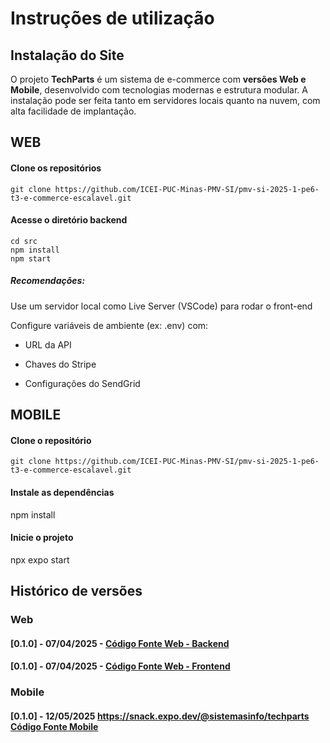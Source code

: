 # Instruções de utilização



## Instalação do Site

O projeto **TechParts** é um sistema de e-commerce com **versões Web e Mobile**, desenvolvido com tecnologias modernas e estrutura modular. A instalação pode ser feita tanto em servidores locais quanto na nuvem, com alta facilidade de implantação.

## WEB

#### Clone os repositórios
`git clone https://github.com/ICEI-PUC-Minas-PMV-SI/pmv-si-2025-1-pe6-t3-e-commerce-escalavel.git`

#### Acesse o diretório backend
`cd src `  <br> 
`npm install`  <br> 
`npm start `  <br> 

##### Recomendações:

Use um servidor local como Live Server (VSCode) para rodar o front-end

Configure variáveis de ambiente (ex: .env) com:

- URL da API

- Chaves do Stripe

- Configurações do SendGrid

## MOBILE

#### Clone o repositório
`git clone https://github.com/ICEI-PUC-Minas-PMV-SI/pmv-si-2025-1-pe6-t3-e-commerce-escalavel.git`

#### Instale as dependências
npm install

#### Inicie o projeto
npx expo start


## Histórico de versões

### Web
#### [0.1.0] - 07/04/2025 - [Código Fonte Web - Backend](/src) <br> 
#### [0.1.0] - 07/04/2025 - [Código Fonte Web - Frontend](/frontend) <br> 

### Mobile
#### [0.1.0] - 12/05/2025 https://snack.expo.dev/@sistemasinfo/techparts [Código Fonte Mobile](/Mobile-TechParts) <br> 

